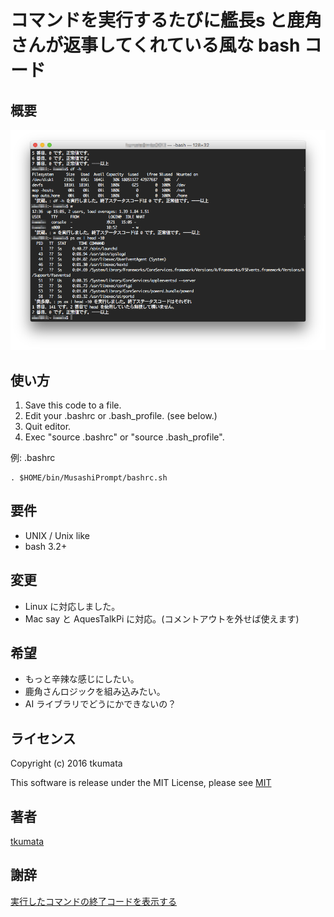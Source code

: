 # コマンドを実行するたびに艦長s と鹿角さんが返事してくれている風な bash コード


## 概要
!["Screen Shot"](./ScreenShot.png)


## 使い方
1. Save this code to a file.
2. Edit your .bashrc or .bash_profile. (see below.)
3. Quit editor.
4. Exec "source .bashrc" or "source .bash_profile".


例: .bashrc
```
. $HOME/bin/MusashiPrompt/bashrc.sh
```


## 要件
- UNIX / Unix like
- bash 3.2+


## 変更
- Linux に対応しました。
- Mac say と AquesTalkPi に対応。(コメントアウトを外せば使えます)


## 希望
- もっと辛辣な感じにしたい。
- 鹿角さんロジックを組み込みたい。
- AI ライブラリでどうにかできないの？


## ライセンス
Copyright (c) 2016 tkumata

This software is release under the MIT License, please see [MIT](http://opensource.org/licenses/mit-license.php)


## 著者
[tkumata](https://github.com/tkumata)


## 謝辞
[実行したコマンドの終了コードを表示する](http://qiita.com/takayuki206/items/f4d0dbb45e5ee2ee698e)
